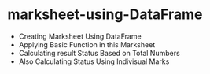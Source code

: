 # marksheet-using-DataFrame
* Creating Marksheet Using DataFrame
* Applying Basic Function in this Marksheet
* Calculating result Status Based on Total Numbers
* Also Calculating Status Using Indivisual Marks 
